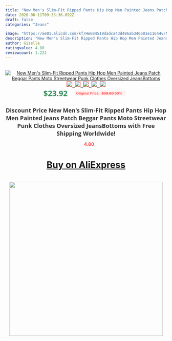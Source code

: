 ```yaml
---
title: "New Men's Slim-Fit Ripped Pants Hip Hop Men Painted Jeans Patch Beggar Pants Moto Streetwear Punk Clothes Oversized JeansBottoms"
date: 2020-06-11T09:33:36.892Z
draft: false
categories: "Jeans"

image: "https://ae01.alicdn.com/kf/He684519dadca43d486ab340501e11644v/New-Men-s-Slim-Fit-Ripped-Pants-Hip-Hop-Men-Painted-Jeans-Patch-Beggar-Pants-Moto.jpg"
description: "New Men's Slim-Fit Ripped Pants Hip Hop Men Painted Jeans Patch Beggar Pants Moto Streetwear Punk Clothes Oversized JeansBottoms"
author: Giselle
ratingvalue: 4.80
reviewcount: 1.222
---
```

<br>
<div style="text-align: center;">
<a href="https://s.click.aliexpress.com/e/_ATVftb" target="_blank" rel="nofollow noopener noreferrer"><img alt="New Men's Slim-Fit Ripped Pants Hip Hop Men Painted Jeans Patch Beggar Pants Moto Streetwear Punk Clothes Oversized JeansBottoms" class="magnifier-image" src="https://ae01.alicdn.com/kf/He684519dadca43d486ab340501e11644v/New-Men-s-Slim-Fit-Ripped-Pants-Hip-Hop-Men-Painted-Jeans-Patch-Beggar-Pants-Moto.jpg_640x640.jpg">
<br>
<img style="border:1px solid salmon" src="https://ae01.alicdn.com/kf/He684519dadca43d486ab340501e11644v/New-Men-s-Slim-Fit-Ripped-Pants-Hip-Hop-Men-Painted-Jeans-Patch-Beggar-Pants-Moto.jpg_120x120.jpg">&nbsp;&nbsp;<img style="border:1px solid salmon" src="https://ae01.alicdn.com/kf/Hbbb8ef65db684f93acf744a7e3597f65g/New-Men-s-Slim-Fit-Ripped-Pants-Hip-Hop-Men-Painted-Jeans-Patch-Beggar-Pants-Moto.jpg_120x120.jpg">&nbsp;&nbsp;<img style="border:1px solid salmon" src="https://ae01.alicdn.com/kf/Ha0badb39c3f74f8d9991d36307638d08r/New-Men-s-Slim-Fit-Ripped-Pants-Hip-Hop-Men-Painted-Jeans-Patch-Beggar-Pants-Moto.jpg_120x120.jpg">&nbsp;&nbsp;<img style="border:1px solid salmon" src="_120x120.jpg">&nbsp;&nbsp;<img style="border:1px solid salmon" src="https://ae01.alicdn.com/kf/Hf91b226dbaf840d5b1600a119ffbc542B/New-Men-s-Slim-Fit-Ripped-Pants-Hip-Hop-Men-Painted-Jeans-Patch-Beggar-Pants-Moto.jpg_120x120.jpg"></a></div><br0>
<div style="text-align: center;"><span style="background-color: white; border: 0px; box-sizing: border-box; color: seagreen; display: inline-block; font-family: &quot;open sans&quot; , &quot;arial&quot; , &quot;helvetica&quot; , sans-serif , &quot;heiti&quot;; font-size: 24px; font-stretch: inherit; font-weight: 700; line-height: inherit; margin: 0px 10px 0px 0px; padding: 0px; vertical-align: middle;">$23.92 </span>
<span style="background: rgb(255 , 241 , 241); border-radius: 3px; border: 0px; box-sizing: border-box; color: #ff4747; display: inline-block; font-family: inherit; font-size: 12px; font-stretch: inherit; font-style: inherit; font-variant: inherit; font-weight: 600; line-height: inherit; margin: 0px; padding: 2px 5px; transform: scale(0.9); vertical-align: middle;">Original Price : <b style="text-decoration: line-through;">$59.80 </b> 60%&nbsp;&nbsp;</span></div>
<h1 style="color: #333333; display: inline-block; font-family: &quot;open sans&quot; , &quot;arial&quot; , &quot;helvetica&quot; , sans-serif , &quot;heiti&quot;; font-size: 18px; font-stretch: inherit; font-weight: 700; text-align: center;">Discount Price New Men's Slim-Fit Ripped Pants Hip Hop Men Painted Jeans Patch Beggar Pants Moto Streetwear Punk Clothes Oversized JeansBottoms with Free Shipping Worldwide!</h1>
<div style="color: #ff4747; text-align: center;">
<img src="https://4.bp.blogspot.com/-M0ZcTcb-5uY/XleCXlxnR4I/AAAAAAAAAEc/OrjgMkXV1oMQFaCRZj5HQwOCBcu3w1FegCPcBGAYYCw/s1600/star.png" style="height: 15px;">&nbsp;<b>4.80</b></div>
<div class="button_cont" align="center"><a class="buynow_a" href="https://s.click.aliexpress.com/e/_ATVftb" target="_blank" rel="nofollow noopener noreferrer"><H1>Buy on AliExpress</H1></a></div><br>
<div class="separator" style="clear: both; text-align: center;">
<img src="https://lh3.googleusercontent.com/-pTy5HemUv9M/XlePHvY0dAI/AAAAAAAAAE4/0nX5iRUoIWY8eMW9Dpxeirr157OZliDIgCLcBGAsYHQ/s1600/badge.gif" width="480">
</div>
